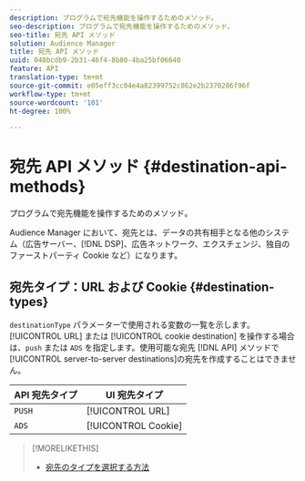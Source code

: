```yaml
---
description: プログラムで宛先機能を操作するためのメソッド。
seo-description: プログラムで宛先機能を操作するためのメソッド。
seo-title: 宛先 API メソッド
solution: Audience Manager
title: 宛先 API メソッド
uuid: 048bcdb9-2b31-46f4-8b80-4ba25bf06640
feature: API
translation-type: tm+mt
source-git-commit: e05eff3cc04e4a82399752c862e2b2370286f96f
workflow-type: tm+mt
source-wordcount: '101'
ht-degree: 100%

---
```



# 宛先 API メソッド {#destination-api-methods}

プログラムで宛先機能を操作するためのメソッド。

<!-- c_destinations_api.xml -->

Audience Manager において、宛先とは、データの共有相手となる他のシステム（広告サーバー、[!DNL DSP]、広告ネットワーク、エクスチェンジ、独自のファーストパーティ Cookie など）になります。

## 宛先タイプ：URL および Cookie {#destination-types}

`destinationType` パラメーターで使用される変数の一覧を示します。[!UICONTROL URL] または [!UICONTROL cookie destination] を操作する場合は、`push` または `ADS` を指定します。使用可能な宛先 [!DNL API] メソッドで[!UICONTROL server-to-server destinations]の宛先を作成することはできません。

<!-- r_destination_types.xml -->

| API 宛先タイプ | UI 宛先タイプ |
|---|---|
| `PUSH` | [!UICONTROL URL] |
| `ADS` | [!UICONTROL Cookie] |

>[!MORELIKETHIS]
>
>* [宛先のタイプを選択する方法](../../../features/destinations/destinations.md)

